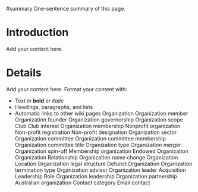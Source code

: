 \#summary One-sentence summary of this page.

# Introduction #

Add your content here.


# Details #

Add your content here.  Format your content with:
  * Text in **bold** or _italic_
  * Headings, paragraphs, and lists
  * Automatic links to other wiki pages
Organization
Organization member
Organization founder
Organization governorship
Organization scope
Club
Club interest
Organization membership
Nonprofit organization
Non-profit registration
Non-profit designation
Organization sector
Organization committee
Organization committee membership
Organization committee title
Organization type
Organization merger
Organization spin-off
Membership organization
Endowed Organization
Organization Relationship
Organization name change
Organization Location
Organization legal structure
Defunct Organization
Organization termination type
Organization advisor
Organization leader
Acquisition
Leadership Role
Organization leadership
Organization partnership
Australian organization
Contact category
Email contact